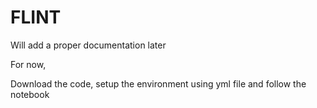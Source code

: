 # FLINT

Will add a proper documentation later

For now,

Download the code, setup the environment using yml file and follow the notebook 
